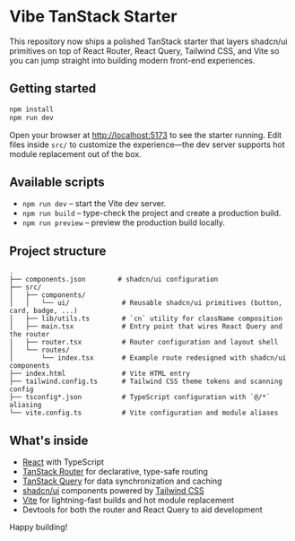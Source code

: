 # Vibe TanStack Starter

This repository now ships a polished TanStack starter that layers shadcn/ui primitives on top of React Router, React Query, Tailwind CSS, and Vite so you can jump straight into building modern front-end experiences.

## Getting started

```bash
npm install
npm run dev
```

Open your browser at [http://localhost:5173](http://localhost:5173) to see the starter running. Edit files inside `src/` to customize the experience—the dev server supports hot module replacement out of the box.

## Available scripts

- `npm run dev` – start the Vite dev server.
- `npm run build` – type-check the project and create a production build.
- `npm run preview` – preview the production build locally.

## Project structure

```
.
├── components.json        # shadcn/ui configuration
├── src/
│   ├── components/
│   │   └── ui/             # Reusable shadcn/ui primitives (button, card, badge, ...)
│   ├── lib/utils.ts        # `cn` utility for className composition
│   ├── main.tsx            # Entry point that wires React Query and the router
│   ├── router.tsx          # Router configuration and layout shell
│   └── routes/
│       └── index.tsx       # Example route redesigned with shadcn/ui components
├── index.html              # Vite HTML entry
├── tailwind.config.ts      # Tailwind CSS theme tokens and scanning config
├── tsconfig*.json          # TypeScript configuration with `@/*` aliasing
└── vite.config.ts          # Vite configuration and module aliases
```

## What's inside

- [React](https://react.dev/) with TypeScript
- [TanStack Router](https://tanstack.com/router/latest) for declarative, type-safe routing
- [TanStack Query](https://tanstack.com/query/latest) for data synchronization and caching
- [shadcn/ui](https://ui.shadcn.com) components powered by [Tailwind CSS](https://tailwindcss.com)
- [Vite](https://vitejs.dev/) for lightning-fast builds and hot module replacement
- Devtools for both the router and React Query to aid development

Happy building!
